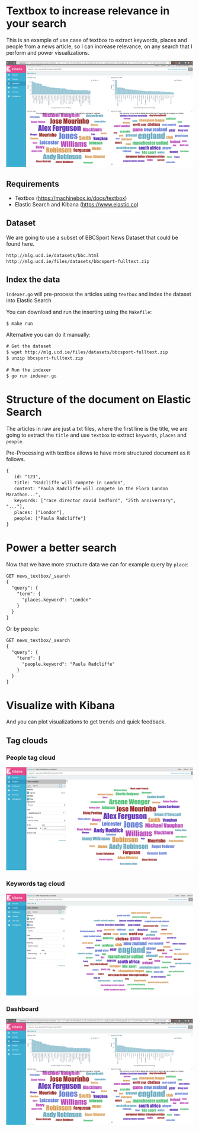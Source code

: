 # Textbox to increase relevance in your search

This is an example of use case of textbox to extract keywords, places and people from a news article, so I can increase relevance, on any search that I perform and power visualizations.

![Dashboard](plots/dashboard.png)

## Requirements

* Textbox  (https://machinebox.io/docs/textbox) 
* Elastic Search and Kibana (https://www.elastic.co)

## Dataset 

We are going to use a subset of BBCSport News Dataset that could be found here.

    http://mlg.ucd.ie/datasets/bbc.html
    http://mlg.ucd.ie/files/datasets/bbcsport-fulltext.zip


## Index the data

`indexer.go` will pre-process the articles using `textbox` and index the dataset into Elastic Search

You can download and run the inserting using the `Makefile`:

```
$ make run
```

Alternative you can do it manually:

```
# Get the dataset
$ wget http://mlg.ucd.ie/files/datasets/bbcsport-fulltext.zip
$ unzip bbcsport-fulltext.zip

# Run the indexer
$ go run indexer.go
```

# Structure of the document on Elastic Search

The articles in raw are just a txt files, where the first line is the title, we are going to extract the `title` and use `textbox` to extract `keywords`, `places` and `people`.

Pre-Processing with textbox allows to have more structured document as it follows.

```
{
   id: "123",
   title: "Radcliffe will compete in London",
   content: "Paula Radcliffe will compete in the Flora London Marathon...",
   keywords: ["race director david bedford", "25th anniversary", "..."],
   places: ["London"],
   people: ["Paula Radcliffe"]
}
```

# Power a better search

Now that we have more structure data we can for example query by `place`:

```
GET news_textbox/_search
{
  "query": {
    "term": {
      "places.keyword": "London"
    }
  }
}
```

Or by people:
```
GET news_textbox/_search
{
  "query": {
    "term": {
      "people.keyword": "Paula Radcliffe"
    }
  }
}
```

# Visualize with Kibana

And you can plot visualizations to get trends and quick feedback.

## Tag clouds 
### People tag cloud
![People](plots/people.png)
### Keywords tag cloud
![Keywords](plots/keywords.png)
### Dashboard
![Dashboard](plots/dashboard.png)
